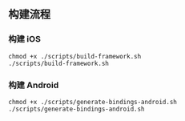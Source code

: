 ## 构建流程
### 构建 iOS
```shell
chmod +x ./scripts/build-framework.sh
./scripts/build-framework.sh
```

### 构建 Android
```shell
chmod +x ./scripts/generate-bindings-android.sh
./scripts/generate-bindings-android.sh
```